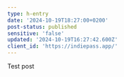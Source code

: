 ```yaml
---
type: h-entry
date: '2024-10-19T18:27:00+0200'
post-status: published
sensitive: 'false'
updated: '2024-10-19T16:27:42.600Z'
client_id: 'https://indiepass.app/'
---
```

Test post
